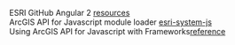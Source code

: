 
ESRI GitHub Angular 2 [resources](https://github.com/Esri/angular-esri-map#what-about-angular-2)  
ArcGIS API for Javascript module loader [esri-system-js](https://github.com/Esri/esri-system-js)  
Using ArcGIS API for Javascript with Frameworks[reference](https://developers.arcgis.com/javascript/latest/guide/using-frameworks/index.html)  
